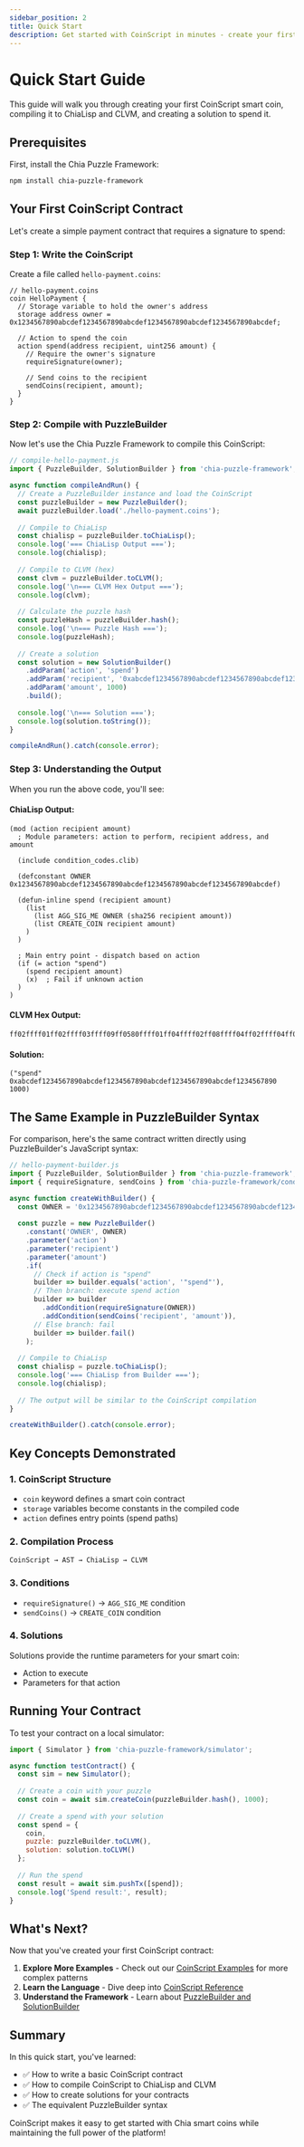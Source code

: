 ```yaml
---
sidebar_position: 2
title: Quick Start
description: Get started with CoinScript in minutes - create your first smart coin
---
```


# Quick Start Guide

This guide will walk you through creating your first CoinScript smart coin, compiling it to ChiaLisp and CLVM, and creating a solution to spend it.

## Prerequisites

First, install the Chia Puzzle Framework:

```bash
npm install chia-puzzle-framework
```

## Your First CoinScript Contract

Let's create a simple payment contract that requires a signature to spend:

### Step 1: Write the CoinScript

Create a file called `hello-payment.coins`:

```coinscript
// hello-payment.coins
coin HelloPayment {
  // Storage variable to hold the owner's address
  storage address owner = 0x1234567890abcdef1234567890abcdef1234567890abcdef1234567890abcdef;
  
  // Action to spend the coin
  action spend(address recipient, uint256 amount) {
    // Require the owner's signature
    requireSignature(owner);
    
    // Send coins to the recipient
    sendCoins(recipient, amount);
  }
}
```

### Step 2: Compile with PuzzleBuilder

Now let's use the Chia Puzzle Framework to compile this CoinScript:

```javascript
// compile-hello-payment.js
import { PuzzleBuilder, SolutionBuilder } from 'chia-puzzle-framework';

async function compileAndRun() {
  // Create a PuzzleBuilder instance and load the CoinScript
  const puzzleBuilder = new PuzzleBuilder();
  await puzzleBuilder.load('./hello-payment.coins');
  
  // Compile to ChiaLisp
  const chialisp = puzzleBuilder.toChiaLisp();
  console.log('=== ChiaLisp Output ===');
  console.log(chialisp);
  
  // Compile to CLVM (hex)
  const clvm = puzzleBuilder.toCLVM();
  console.log('\n=== CLVM Hex Output ===');
  console.log(clvm);
  
  // Calculate the puzzle hash
  const puzzleHash = puzzleBuilder.hash();
  console.log('\n=== Puzzle Hash ===');
  console.log(puzzleHash);
  
  // Create a solution
  const solution = new SolutionBuilder()
    .addParam('action', 'spend')
    .addParam('recipient', '0xabcdef1234567890abcdef1234567890abcdef1234567890abcdef1234567890')
    .addParam('amount', 1000)
    .build();
  
  console.log('\n=== Solution ===');
  console.log(solution.toString());
}

compileAndRun().catch(console.error);
```

### Step 3: Understanding the Output

When you run the above code, you'll see:

#### ChiaLisp Output:
```clsp
(mod (action recipient amount)
  ; Module parameters: action to perform, recipient address, and amount
  
  (include condition_codes.clib)
  
  (defconstant OWNER 0x1234567890abcdef1234567890abcdef1234567890abcdef1234567890abcdef)
  
  (defun-inline spend (recipient amount)
    (list
      (list AGG_SIG_ME OWNER (sha256 recipient amount))
      (list CREATE_COIN recipient amount)
    )
  )
  
  ; Main entry point - dispatch based on action
  (if (= action "spend")
    (spend recipient amount)
    (x)  ; Fail if unknown action
  )
)
```

#### CLVM Hex Output:
```
ff02ffff01ff02ffff03ffff09ff0580ffff01ff04ffff02ff08ffff04ff02ffff04ff05ffff04ff0bff80808080ff0180ffff01ff088080ff0180ffff04ffff01ffff02ffff03ff0bffff01ff02ffff01ff04ffff02ff05ffff04ff17ffff04ffff0bff27ff2f80ff808080ffff02ff16ffff04ff02ffff04ff09ffff04ff2fffff04ffff02ff3effff04ff02ffff04ff05ff80808080ff808080808080ff0180ff80808080ffff01ff04ffff0132ffff04ff0bffff0101ff0580ffff01ff0bff27ff2f80ff018080
```

#### Solution:
```clsp
("spend" 0xabcdef1234567890abcdef1234567890abcdef1234567890abcdef1234567890 1000)
```

## The Same Example in PuzzleBuilder Syntax

For comparison, here's the same contract written directly using PuzzleBuilder's JavaScript syntax:

```javascript
// hello-payment-builder.js
import { PuzzleBuilder, SolutionBuilder } from 'chia-puzzle-framework';
import { requireSignature, sendCoins } from 'chia-puzzle-framework/conditions';

async function createWithBuilder() {
  const OWNER = '0x1234567890abcdef1234567890abcdef1234567890abcdef1234567890abcdef';
  
  const puzzle = new PuzzleBuilder()
    .constant('OWNER', OWNER)
    .parameter('action')
    .parameter('recipient') 
    .parameter('amount')
    .if(
      // Check if action is "spend"
      builder => builder.equals('action', '"spend"'),
      // Then branch: execute spend action
      builder => builder
        .addCondition(requireSignature(OWNER))
        .addCondition(sendCoins('recipient', 'amount')),
      // Else branch: fail
      builder => builder.fail()
    );
  
  // Compile to ChiaLisp
  const chialisp = puzzle.toChiaLisp();
  console.log('=== ChiaLisp from Builder ===');
  console.log(chialisp);
  
  // The output will be similar to the CoinScript compilation
}

createWithBuilder().catch(console.error);
```

## Key Concepts Demonstrated

### 1. **CoinScript Structure**
- `coin` keyword defines a smart coin contract
- `storage` variables become constants in the compiled code
- `action` defines entry points (spend paths)

### 2. **Compilation Process**
```
CoinScript → AST → ChiaLisp → CLVM
```

### 3. **Conditions**
- `requireSignature()` → `AGG_SIG_ME` condition
- `sendCoins()` → `CREATE_COIN` condition

### 4. **Solutions**
Solutions provide the runtime parameters for your smart coin:
- Action to execute
- Parameters for that action

## Running Your Contract

To test your contract on a local simulator:

```javascript
import { Simulator } from 'chia-puzzle-framework/simulator';

async function testContract() {
  const sim = new Simulator();
  
  // Create a coin with your puzzle
  const coin = await sim.createCoin(puzzleBuilder.hash(), 1000);
  
  // Create a spend with your solution
  const spend = {
    coin,
    puzzle: puzzleBuilder.toCLVM(),
    solution: solution.toCLVM()
  };
  
  // Run the spend
  const result = await sim.pushTx([spend]);
  console.log('Spend result:', result);
}
```

## What's Next?

Now that you've created your first CoinScript contract:

1. **Explore More Examples** - Check out our [CoinScript Examples](./examples.md) for more complex patterns
2. **Learn the Language** - Dive deep into [CoinScript Reference](./reference.md)
3. **Understand the Framework** - Learn about [PuzzleBuilder and SolutionBuilder](./puzzle-solution-builder.md)

## Summary

In this quick start, you've learned:
- ✅ How to write a basic CoinScript contract
- ✅ How to compile CoinScript to ChiaLisp and CLVM
- ✅ How to create solutions for your contracts
- ✅ The equivalent PuzzleBuilder syntax

CoinScript makes it easy to get started with Chia smart coins while maintaining the full power of the platform!